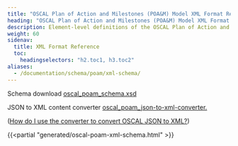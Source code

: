 ```yaml
---
title: "OSCAL Plan of Action and Milestones (POA&M) Model XML Format Reference"
heading: "OSCAL Plan of Action and Milestones (POA&M) Model XML Format Reference"
description: Element-level definitions of the OSCAL Plan of Action and Milestones model XML format.
weight: 60
sidenav:
  title: XML Format Reference
  toc:
    headingselectors: "h2.toc1, h3.toc2"
aliases:
  - /documentation/schema/poam/xml-schema/
---
```


<p><span class="usa-tag">Schema download</span> <a href="/artifacts/xml/schema/oscal_poam_schema.xsd">oscal_poam_schema.xsd</a></p>
<p><span class="usa-tag">JSON to XML content converter</span>  <a href="/artifacts/xml/converter/oscal_poam_json-to-xml-converter.xsl">oscal_poam_json-to-xml-converter.</a></p>
<p>(<a href="?">How do I use the converter to convert OSCAL JSON to XML?</a>)</p>

{{<partial "generated/oscal-poam-xml-schema.html" >}}
